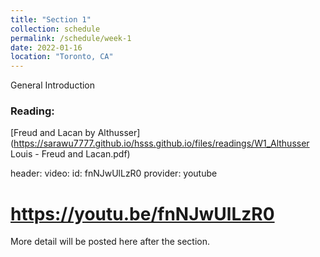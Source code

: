 ```yaml
---
title: "Section 1"
collection: schedule
permalink: /schedule/week-1
date: 2022-01-16
location: "Toronto, CA"
---
```



General Introduction

### Reading: 

[Freud and Lacan by Althusser](https://sarawu7777.github.io/hsss.github.io/files/readings/W1_Althusser Louis - Freud and Lacan.pdf)



header:
  video:
    id: fnNJwUlLzR0
    provider: youtube

# https://youtu.be/fnNJwUlLzR0

More detail will be posted here after the section. 

